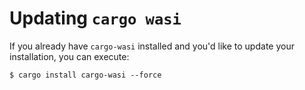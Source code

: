 # Updating `cargo wasi`

If you already have `cargo-wasi` installed and you'd like to update your
installation, you can execute:

```
$ cargo install cargo-wasi --force
```

